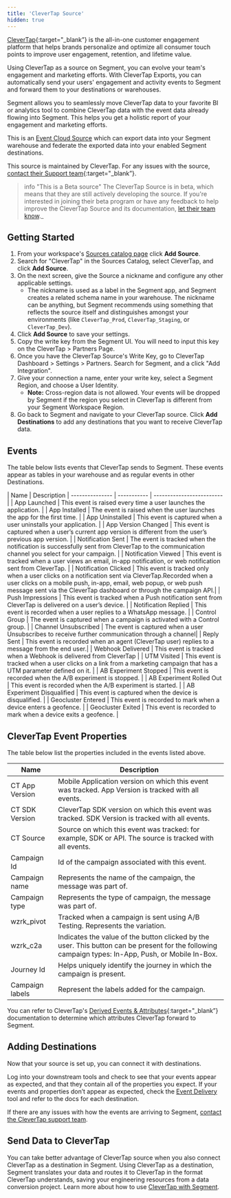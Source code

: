 ```yaml
---
title: 'CleverTap Source'
hidden: true
---
```


[CleverTap](https://clevertap.com/){:target="_blank”} is the all-in-one customer engagement platform that helps brands personalize and optimize all consumer touch points to improve user engagement, retention, and lifetime value.

Using CleverTap as a source on Segment, you can evolve your team's engagement and marketing efforts. With CleverTap Exports, you can automatically send your users' engagement and activity events to Segment and forward them to your destinations or warehouses.

Segment allows you to seamlessly move CleverTap data to your favorite BI or analytics tool to combine CleverTap data with the event data already flowing into Segment. This helps you get a holistic report of your engagement and marketing efforts.

This is an [Event Cloud Source](/docs/sources/#event-cloud-sources) which can export data into your Segment warehouse and federate the exported data into your enabled Segment destinations.

This source is maintained by CleverTap. For any issues with the source, [contact their Support team](https://help.clevertap.com/hc/en-us/requests/new){:target="_blank”}.

> info "This is a Beta source"
> The CleverTap Source is in beta, which means that they are still actively developing the source. If you're interested in joining their beta program or have any feedback to help improve the CleverTap Source and its documentation, [let their team know](https://help.clevertap.com/hc/en-us/requests/new)._

## Getting Started

1. From your workspace's [Sources catalog page](https://app.segment.com/goto-my-workspace/sources/catalog) click **Add Source**.
2. Search for "CleverTap" in the Sources Catalog, select CleverTap, and click **Add Source**.
3. On the next screen, give the Source a nickname and configure any other applicable settings.
    - The nickname is used as a label in the Segment app, and Segment creates a related schema name in your warehouse. The nickname can be anything, but Segment recommends using something that reflects the source itself and distinguishes amongst your environments (like `CleverTap_Prod`, `CleverTap_Staging`, or `CleverTap_Dev`).
4. Click **Add Source** to save your settings.
5. Copy the write key from the Segment UI. You will need to input this key on the CleverTap > Partners Page.
6. Once you have the CleverTap Source's Write Key, go to CleverTap Dashboard > Settings > Partners. Search for Segment, and a click "Add Integration". 
7. Give your connection a name, enter your write key, select a Segment Region, and choose a User Identity.
    - **Note:** Cross-region data is not allowed. Your events will be dropped by Segment if the region you select in CleverTap is different from your Segment Workspace Region.
8. Go back to Segment and navigate to your CleverTap source. Click **Add Destinations** to add any destinations that you want to receive CleverTap data.

## Events

The table below lists events that CleverTap sends to Segment. These events appear as tables in your warehouse and as regular events in other Destinations.

| Name | Description
| --------------- | ----------- | ------------------------- |
| App Launched | This event is raised every time a user launches the application. |
| App Installed | The event is raised when the user launches the app for the first time. |
| App Uninstalled | This event is captured when a user uninstalls your application. |
| App Version Changed | This event is captured when a user’s current app version is different from the user’s previous app version. |
| Notification Sent | The event is tracked when the notification is successfully sent from CleverTap to the communication channel you select for your campaign. |
| Notification Viewed | This event is tracked when a user views an email, in-app notification, or web notification sent from CleverTap. |
| Notification Clicked | This event is tracked only when a user clicks on a notification sent via CleverTap.Recorded when a user clicks on a mobile push, in-app, email, web popup, or web push message sent via the CleverTap dashboard or through the campaign API.|
| Push Impressions | This event is tracked when a Push notification sent from CleverTap is delivered on a user’s device. |
| Notification Replied | This event is recorded when a user replies to a WhatsApp message. |
| Control Group | The event is captured when a campaign is activated with a Control group. |
| Channel Unsubscribed | The event is captured when a user Unsubscribes to receive further communication through a channel|
| Reply Sent | This event is recorded when an agent (CleverTap user) replies to a message from the end user.|
| Webhook Delivered | This event is tracked when a Webhook is delivered from CleverTap |
| UTM Visited | This event is tracked when a user clicks on a link from a marketing campaign that has a UTM parameter defined on it. |
| AB Experiment Stopped | This event is recorded when the A/B experiment is stopped. |
| AB Experiment Rolled Out | This event is recorded when the A/B experiment is started. |
| AB Experiment Disqualified | This event is captured when the device is disqualified. |
| Geocluster Entered | This event is recorded to mark when a device enters a geofence. |
| Geocluster Exited | This event is recorded to mark when a device exits a geofence. |



## CleverTap Event Properties

The table below list the properties included in the events listed above.

| Name | Description |
| ---- | ----------- |
| CT App Version | Mobile Application version on which this event was tracked. App Version is tracked with all events. |
| CT SDK Version | CleverTap SDK version on which this event was tracked. SDK Version is tracked with all events. |
| CT Source | Source on which this event was tracked: for example, SDK or API. The source is tracked with all events. |
| Campaign Id | Id of the campaign associated with this event. |
| Campaign name | Represents the name of the campaign, the message was part of. |
| Campaign type | Represents the type of campaign, the message was part of. |
| wzrk_pivot | Tracked when a campaign is sent using A/B Testing. Represents the variation. |
| wzrk_c2a | Indicates the value of the button clicked by the user. This button can be present for the following campaign types: In-App, Push, or Mobile In-Box. |
| Journey Id | Helps uniquely identify the journey in which the campaign is present. |
| Campaign labels | Represent the labels added for the campaign. |

You can refer to CleverTap's [Derived Events & Attributes](https://docs.clevertap.com/docs/export-format){:target="_blank”} documentation to determine which attributes CleverTap forward to Segment.

## Adding Destinations

Now that your source is set up, you can connect it with destinations.

Log into your downstream tools and check to see that your events appear as expected, and that they contain all of the properties you expect. If your events and properties don’t appear as expected, check the [Event Delivery](/docs/connections/event-delivery/) tool and refer to the docs for each destination.

If there are any issues with how the events are arriving to Segment, [contact the CleverTap support team](https://help.clevertap.com/hc/en-us/requests/new).


## Send Data to CleverTap

You can take better advantage of CleverTap source when you also connect CleverTap as a destination in Segment. Using CleverTap as a destination, Segment translates your data and routes it to CleverTap in the format CleverTap understands, saving your engineering resources from a data conversion project. Learn more about how to use [CleverTap with Segment](/docs/connections/destinations/catalog/clevertap/).


